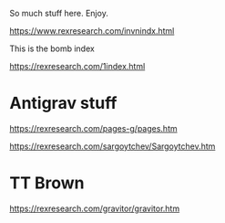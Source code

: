 So much stuff here. Enjoy.

https://www.rexresearch.com/invnindx.html

This is the bomb index

https://rexresearch.com/1index.html

# Antigrav stuff

https://rexresearch.com/pages-g/pages.htm

https://rexresearch.com/sargoytchev/Sargoytchev.htm

# TT Brown

https://rexresearch.com/gravitor/gravitor.htm